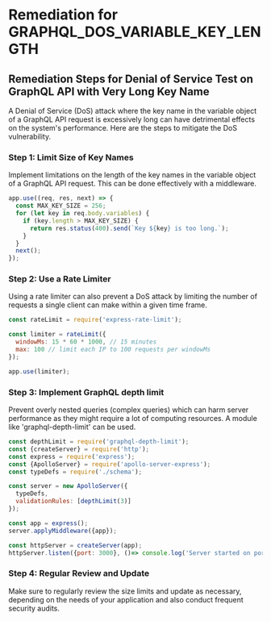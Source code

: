 # Remediation for GRAPHQL_DOS_VARIABLE_KEY_LENGTH

## Remediation Steps for Denial of Service Test on GraphQL API with Very Long Key Name

A Denial of Service (DoS) attack where the key name in the variable object of a GraphQL API request is excessively long can have detrimental effects on the system's performance. Here are the steps to mitigate the DoS vulnerability.

### Step 1: Limit Size of Key Names
Implement limitations on the length of the key names in the variable object of a GraphQL API request. This can be done effectively with a middleware.

```javascript
app.use((req, res, next) => {
  const MAX_KEY_SIZE = 256;
  for (let key in req.body.variables) {
    if (key.length > MAX_KEY_SIZE) {
      return res.status(400).send(`Key ${key} is too long.`);
    }
  }
  next();
});
```

### Step 2: Use a Rate Limiter
Using a rate limiter can also prevent a DoS attack by limiting the number of requests a single client can make within a given time frame.

```javascript
const rateLimit = require('express-rate-limit');

const limiter = rateLimit({
  windowMs: 15 * 60 * 1000, // 15 minutes
  max: 100 // limit each IP to 100 requests per windowMs
});

app.use(limiter);
```

### Step 3: Implement GraphQL depth limit
Prevent overly nested queries (complex queries) which can harm server performance as they might require a lot of computing resources. A module like 'graphql-depth-limit' can be used.

```javascript
const depthLimit = require('graphql-depth-limit');
const {createServer} = require('http');
const express = require('express');
const {ApolloServer} = require('apollo-server-express');
const typeDefs = require('./schema');

const server = new ApolloServer({
  typeDefs,
  validationRules: [depthLimit(3)]
});

const app = express();
server.applyMiddleware({app});

const httpServer = createServer(app);
httpServer.listen({port: 3000}, ()=> console.log('Server started on port 3000'));
```

### Step 4: Regular Review and Update
Make sure to regularly review the size limits and update as necessary, depending on the needs of your application and also conduct frequent security audits.